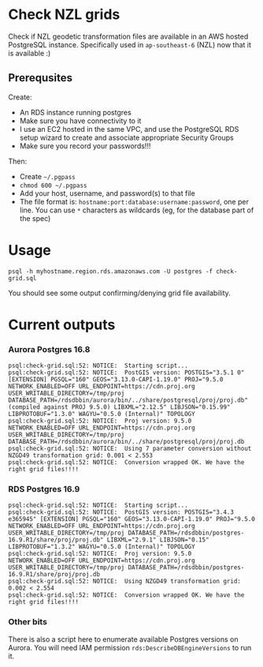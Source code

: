 # Check NZL grids

Check if NZL geodetic transformation files are available in an AWS hosted PostgreSQL instance. Specifically used in `ap-southeast-6` (NZL) now that it is available :)

## Prerequsites

Create:

- An RDS instance running postgres
- Make sure you have connectivity to it
- I use an EC2 hosted in the same VPC, and use the PostgreSQL RDS setup wizard to create and associate appropriate Security Groups
- Make sure you record your passwords!!!

Then:

- Create `~/.pgpass`
- `chmod 600 ~/.pgpass`
- Add your host, username, and password(s) to that file
- The file format is: `hostname:port:database:username:password`, one per line. You can use `*` characters as wildcards (eg, for the database part of the spec)

# Usage

`psql -h myhostname.region.rds.amazonaws.com -U postgres -f check-grid.sql`

You should see some output confirming/denying grid file availability.

# Current outputs

### Aurora Postgres 16.8


```
psql:check-grid.sql:52: NOTICE:  Starting script...
psql:check-grid.sql:52: NOTICE:  PostGIS version: POSTGIS="3.5.1 0" [EXTENSION] PGSQL="160" GEOS="3.13.0-CAPI-1.19.0" PROJ="9.5.0 NETWORK_ENABLED=OFF URL_ENDPOINT=https://cdn.proj.org USER_WRITABLE_DIRECTORY=/tmp/proj DATABASE_PATH=/rdsdbbin/aurora/bin/../share/postgresql/proj/proj.db" (compiled against PROJ 9.5.0) LIBXML="2.12.5" LIBJSON="0.15.99" LIBPROTOBUF="1.3.0" WAGYU="0.5.0 (Internal)" TOPOLOGY
psql:check-grid.sql:52: NOTICE:  Proj version: 9.5.0 NETWORK_ENABLED=OFF URL_ENDPOINT=https://cdn.proj.org USER_WRITABLE_DIRECTORY=/tmp/proj DATABASE_PATH=/rdsdbbin/aurora/bin/../share/postgresql/proj/proj.db
psql:check-grid.sql:52: NOTICE:  Using 7 parameter conversion without NZGD49 transformation grid: 0.001 < 2.553
psql:check-grid.sql:52: NOTICE:  Conversion wrapped OK. We have the right grid files!!!!

```

### RDS Postgres 16.9

```
psql:check-grid.sql:52: NOTICE:  Starting script...
psql:check-grid.sql:52: NOTICE:  PostGIS version: POSTGIS="3.4.3 e365945" [EXTENSION] PGSQL="160" GEOS="3.13.0-CAPI-1.19.0" PROJ="9.5.0 NETWORK_ENABLED=OFF URL_ENDPOINT=https://cdn.proj.org USER_WRITABLE_DIRECTORY=/tmp/proj DATABASE_PATH=/rdsdbbin/postgres-16.9.R1/share/proj/proj.db" LIBXML="2.9.1" LIBJSON="0.15" LIBPROTOBUF="1.3.2" WAGYU="0.5.0 (Internal)" TOPOLOGY
psql:check-grid.sql:52: NOTICE:  Proj version: 9.5.0 NETWORK_ENABLED=OFF URL_ENDPOINT=https://cdn.proj.org USER_WRITABLE_DIRECTORY=/tmp/proj DATABASE_PATH=/rdsdbbin/postgres-16.9.R1/share/proj/proj.db
psql:check-grid.sql:52: NOTICE:  Using NZGD49 transformation grid: 0.002 < 2.554
psql:check-grid.sql:52: NOTICE:  Conversion wrapped OK. We have the right grid files!!!!
```


### Other bits

There is also a script here to enumerate available Postgres versions on Aurora.
You will need IAM permission `rds:DescribeDBEngineVersions` to run it.
